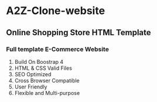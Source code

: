 # A2Z-Clone-website
## Online Shopping Store HTML Template
### Full template E-Commerce Website
<ol>
  <li> Build On Boostrap 4 </li>
  <li> HTML & CSS Valid Files</li>
  <li> SEO Optimized</li>
  <li> Cross Browser Compatible</li>
  <li> User Friendly</li>
  <li> Flexible and Multi-purpose</li>
</ol>
